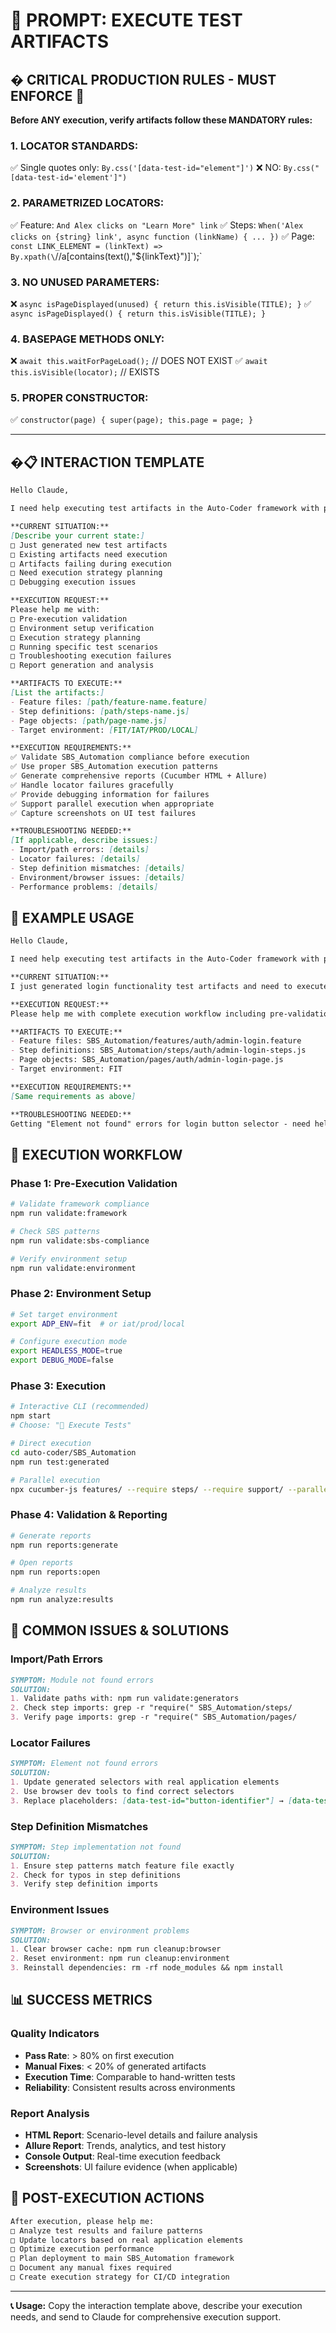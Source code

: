 # 🧪 PROMPT: EXECUTE TEST ARTIFACTS

## � **CRITICAL PRODUCTION RULES - MUST ENFORCE** 🚨

**Before ANY execution, verify artifacts follow these MANDATORY rules:**

### 1. **LOCATOR STANDARDS:**
   ✅ Single quotes only: `By.css('[data-test-id="element"]')`
   ❌ NO: `By.css("[data-test-id='element']")`

### 2. **PARAMETRIZED LOCATORS:**
   ✅ Feature: `And Alex clicks on "Learn More" link`
   ✅ Steps: `When('Alex clicks on {string} link', async function (linkName) { ... })`
   ✅ Page: `const LINK_ELEMENT = (linkText) => By.xpath(\`//a[contains(text(),"\${linkText}")]\`);`

### 3. **NO UNUSED PARAMETERS:**
   ❌ `async isPageDisplayed(unused) { return this.isVisible(TITLE); }`
   ✅ `async isPageDisplayed() { return this.isVisible(TITLE); }`

### 4. **BASEPAGE METHODS ONLY:**
   ❌ `await this.waitForPageLoad();` // DOES NOT EXIST
   ✅ `await this.isVisible(locator);` // EXISTS

### 5. **PROPER CONSTRUCTOR:**
   ✅ `constructor(page) { super(page); this.page = page; }`

---

## �📋 **INTERACTION TEMPLATE**

```markdown
Hello Claude,

I need help executing test artifacts in the Auto-Coder framework with proper SBS_Automation compliance validation.

**CURRENT SITUATION:**
[Describe your current state:]
□ Just generated new test artifacts
□ Existing artifacts need execution
□ Artifacts failing during execution
□ Need execution strategy planning
□ Debugging execution issues

**EXECUTION REQUEST:**
Please help me with:
□ Pre-execution validation
□ Environment setup verification
□ Execution strategy planning
□ Running specific test scenarios
□ Troubleshooting execution failures
□ Report generation and analysis

**ARTIFACTS TO EXECUTE:**
[List the artifacts:]
- Feature files: [path/feature-name.feature]
- Step definitions: [path/steps-name.js]
- Page objects: [path/page-name.js]
- Target environment: [FIT/IAT/PROD/LOCAL]

**EXECUTION REQUIREMENTS:**
✅ Validate SBS_Automation compliance before execution
✅ Use proper SBS_Automation execution patterns
✅ Generate comprehensive reports (Cucumber HTML + Allure)
✅ Handle locator failures gracefully
✅ Provide debugging information for failures
✅ Support parallel execution when appropriate
✅ Capture screenshots on UI test failures

**TROUBLESHOOTING NEEDED:**
[If applicable, describe issues:]
- Import/path errors: [details]
- Locator failures: [details]  
- Step definition mismatches: [details]
- Environment/browser issues: [details]
- Performance problems: [details]
```

## 🎯 **EXAMPLE USAGE**

```markdown
Hello Claude,

I need help executing test artifacts in the Auto-Coder framework with proper SBS_Automation compliance validation.

**CURRENT SITUATION:**
I just generated login functionality test artifacts and need to execute them in FIT environment.

**EXECUTION REQUEST:**
Please help me with complete execution workflow including pre-validation and troubleshooting.

**ARTIFACTS TO EXECUTE:**
- Feature files: SBS_Automation/features/auth/admin-login.feature
- Step definitions: SBS_Automation/steps/auth/admin-login-steps.js
- Page objects: SBS_Automation/pages/auth/admin-login-page.js
- Target environment: FIT

**EXECUTION REQUIREMENTS:**
[Same requirements as above]

**TROUBLESHOOTING NEEDED:**
Getting "Element not found" errors for login button selector - need help updating with real application selectors.
```

## 🔧 **EXECUTION WORKFLOW**

### **Phase 1: Pre-Execution Validation**
```bash
# Validate framework compliance
npm run validate:framework

# Check SBS patterns
npm run validate:sbs-compliance

# Verify environment setup
npm run validate:environment
```

### **Phase 2: Environment Setup**
```bash
# Set target environment
export ADP_ENV=fit  # or iat/prod/local

# Configure execution mode
export HEADLESS_MODE=true
export DEBUG_MODE=false
```

### **Phase 3: Execution**
```bash
# Interactive CLI (recommended)
npm start
# Choose: "🧪 Execute Tests"

# Direct execution
cd auto-coder/SBS_Automation
npm run test:generated

# Parallel execution
npx cucumber-js features/ --require steps/ --require support/ --parallel 4
```

### **Phase 4: Validation & Reporting**
```bash
# Generate reports
npm run reports:generate

# Open reports
npm run reports:open

# Analyze results
npm run analyze:results
```

## 🚨 **COMMON ISSUES & SOLUTIONS**

### **Import/Path Errors**
```markdown
SYMPTOM: Module not found errors
SOLUTION: 
1. Validate paths with: npm run validate:generators
2. Check step imports: grep -r "require(" SBS_Automation/steps/
3. Verify page imports: grep -r "require(" SBS_Automation/pages/
```

### **Locator Failures**
```markdown
SYMPTOM: Element not found errors
SOLUTION:
1. Update generated selectors with real application elements
2. Use browser dev tools to find correct selectors
3. Replace placeholders: [data-test-id="button-identifier"] → [data-test-id="submit-button"]
```

### **Step Definition Mismatches**
```markdown
SYMPTOM: Step implementation not found
SOLUTION:
1. Ensure step patterns match feature file exactly
2. Check for typos in step definitions
3. Verify step definition imports
```

### **Environment Issues**
```markdown
SYMPTOM: Browser or environment problems
SOLUTION:
1. Clear browser cache: npm run cleanup:browser
2. Reset environment: npm run cleanup:environment  
3. Reinstall dependencies: rm -rf node_modules && npm install
```

## 📊 **SUCCESS METRICS**

### **Quality Indicators**
- **Pass Rate**: > 80% on first execution
- **Manual Fixes**: < 20% of generated artifacts
- **Execution Time**: Comparable to hand-written tests
- **Reliability**: Consistent results across environments

### **Report Analysis**
- **HTML Report**: Scenario-level details and failure analysis
- **Allure Report**: Trends, analytics, and test history
- **Console Output**: Real-time execution feedback
- **Screenshots**: UI failure evidence (when applicable)

## 🎯 **POST-EXECUTION ACTIONS**

```markdown
After execution, please help me:
□ Analyze test results and failure patterns
□ Update locators based on real application elements
□ Optimize execution performance
□ Plan deployment to main SBS_Automation framework
□ Document any manual fixes required
□ Create execution strategy for CI/CD integration
```

---

**📞 Usage:** Copy the interaction template above, describe your execution needs, and send to Claude for comprehensive execution support.
